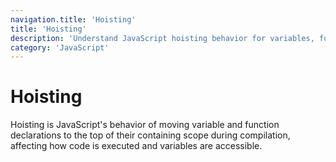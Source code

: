 ```yaml
---
navigation.title: 'Hoisting'
title: 'Hoisting'
description: 'Understand JavaScript hoisting behavior for variables, functions, and declarations in different scopes and execution contexts.'
category: 'JavaScript'
---
```


# Hoisting

Hoisting is JavaScript's behavior of moving variable and function declarations to the top of their containing scope during compilation, affecting how code is executed and variables are accessible.
